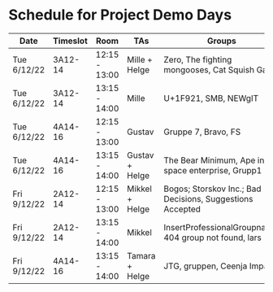 # Schedule for Project Demo Days



| Date | Timeslot | Room | TAs | Groups |
|------|----------|------|-----|--------|
| Tue 6/12/22 | 3A12-14 | 12:15 - 13:00 | Mille + Helge   | Zero, The fighting mongooses, Cat Squish Gang
| Tue 6/12/22 | 3A12-14 | 13:15 - 14:00 | Mille           | U+1F921, SMB, NEWgIT
| Tue 6/12/22 | 4A14-16 | 12:15 - 13:00 | Gustav          | Gruppe 7, Bravo, FS
| Tue 6/12/22 | 4A14-16 | 13:15 - 14:00 | Gustav + Helge  | The Bear Minimum, Ape in space enterprise, Grupp1
| Fri 9/12/22 | 2A12-14 | 12:15 - 13:00 | Mikkel + Helge  | Bogos; Storskov Inc.; Bad Decisions, Suggestions Accepted
| Fri 9/12/22 | 2A12-14 | 13:15 - 14:00 | Mikkel          | InsertProfessionalGroupname, 404 group not found, lars
| Fri 9/12/22 | 4A14-16 | 13:15 - 14:00 | Tamara + Helge  | JTG, gruppen, Ceenja Impact
